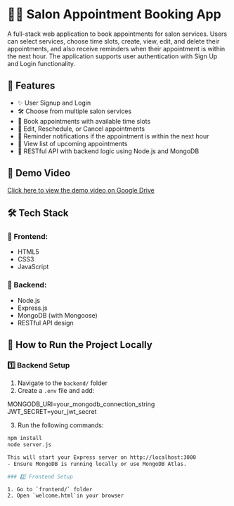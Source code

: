 # 💇‍♀️ Salon Appointment Booking App

A full-stack web application to book appointments for salon services. Users can select services, choose time slots, create, view, edit, and delete their appointments, and also receive 
reminders when their appointment is within the next hour. The application supports user authentication with Sign Up and Login functionality.


## 🚀 Features

- ✨ User Signup and Login
- 🛠️ Choose from multiple salon services
- 📅 Book appointments with available time slots
- 🔁 Edit, Reschedule, or Cancel appointments
- 🔔 Reminder notifications if the appointment is within the next hour
- 📜 View list of upcoming appointments
- 📲 RESTful API with backend logic using Node.js and MongoDB

## 🎥 Demo Video

[Click here to view the demo video on Google Drive](https://drive.google.com/file/d/12ow3lvk6LDveAOiubCjK93d59aVDUasj/view?usp=drivesdk)


## 🛠️ Tech Stack

### 🔷 Frontend:
- HTML5
- CSS3
- JavaScript

### 🔷 Backend:
- Node.js
- Express.js
- MongoDB (with Mongoose)
- RESTful API design

## 🧪 How to Run the Project Locally

### 1️⃣ Backend Setup

1. Navigate to the `backend/` folder
2. Create a `.env` file and add:
   
MONGODB_URI=your_mongodb_connection_string
JWT_SECRET=your_jwt_secret

3. Run the following commands:

```bash
npm install
node server.js

This will start your Express server on http://localhost:3000
- Ensure MongoDB is running locally or use MongoDB Atlas.

### 2️⃣ Frontend Setup

1. Go to `frontend/` folder
2. Open `welcome.html`in your browser
